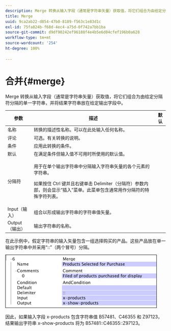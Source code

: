```yaml
---
description: Merge 转换从输入字段（通常是字符串矢量）获取值，将它们组合为由给定分隔符分隔的单一字符串，并将结果字符串放在给定输出字段中。
title: Merge
uuid: 9ca2ab22-d854-47b0-8189-f563c1e83d1c
exl-id: 75fa824b-f68d-4ec4-a75d-0f742a7bb1ba
source-git-commit: d9df90242ef96188f4e4b5e6d04cfef196b0a628
workflow-type: tm+mt
source-wordcount: '254'
ht-degree: 100%

---
```


# 合并{#merge}

Merge 转换从输入字段（通常是字符串矢量）获取值，将它们组合为由给定分隔符分隔的单一字符串，并将结果字符串放在给定输出字段中。

<table id="table_2458E008C9A14B31A774E6819D07E9BE"> 
 <thead> 
  <tr> 
   <th colname="col1" class="entry"> 参数 </th> 
   <th colname="col2" class="entry"> 描述 </th> 
   <th colname="col3" class="entry"> 默认 </th> 
  </tr> 
 </thead>
 <tbody> 
  <tr> 
   <td colname="col1"> 名称 </td> 
   <td colname="col2"> 转换的描述性名称。可以在此处输入任何名称。 </td> 
   <td colname="col3"></td> 
  </tr> 
  <tr> 
   <td colname="col1"> 评论 </td> 
   <td colname="col2"> 可选。有关转换的说明。 </td> 
   <td colname="col3"></td> 
  </tr> 
  <tr> 
   <td colname="col1"> 条件 </td> 
   <td colname="col2"> 应用此转换的条件。 </td> 
   <td colname="col3"></td> 
  </tr> 
  <tr> 
   <td colname="col1"> 默认 </td> 
   <td colname="col2"> 在满足条件但输入值不可用时所使用的默认值。 </td> 
   <td colname="col3"></td> 
  </tr> 
  <tr> 
   <td colname="col1"> 分隔符 </td> 
   <td colname="col2"> <p>用于在单个输出字符串中分隔输入字符串矢量的各个元素的字符串。 </p> <p> 如果按住 Ctrl 键并且右键单击 Delimiter（分隔符）参数内部，则会显示“<span class="wintitle">插入</span>”菜单。此菜单包含通常用作分隔符的特殊字符列表。 </p> </td> 
   <td colname="col3"></td> 
  </tr> 
  <tr> 
   <td colname="col1"> Input（输入） </td> 
   <td colname="col2"> 组合以形成输出字符串的字符串值矢量。 </td> 
   <td colname="col3"></td> 
  </tr> 
  <tr> 
   <td colname="col1"> Output（输出） </td> 
   <td colname="col2"> 输出字符串的名称。 </td> 
   <td colname="col3"></td> 
  </tr> 
 </tbody> 
</table>

在此示例中，假定字符串的输入矢量包含一组选择购买的产品。这些产品放在单一输出字符串中并采用“::”（两个冒号）分隔。

![](assets/cfg_TransformationType_Merge.png)

因此，如果输入字段 x-products 包含字符串值 B57481、C46355 和 Z97123，结果输出字符串 x-show-products 将为 B57481::C46355::Z97123。
